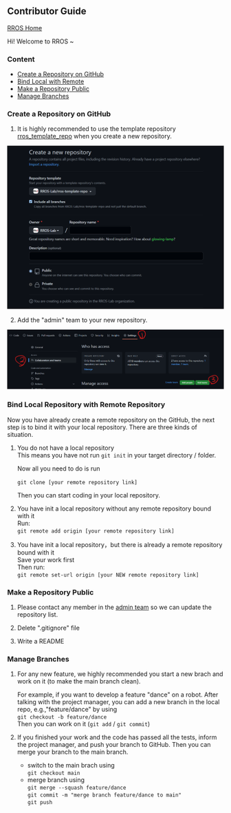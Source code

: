 ## Contributor Guide

[RROS Home](https://github.com/RROS-Lab)


Hi! Welcome to RROS ~

### Content
- [Create a Repository on GitHub](#create-a-repository-on-github)
- [Bind Local with Remote](#bind-local-repository-with-remote-repository)
- [Make a Repository Public](#make-a-repository-public)
- [Manage Branches](#manage-branches)


### Create a Repository on GitHub
1. It is highly recommended to use the template repository [rros_template_repo](https://github.com/RROS-Lab/rros_template_repo) when you create a new repository.


<div align=center>
  <img src="./pic/CG2.png"  width="600" />
</div>

2. Add the "admin" team to your new repository.
<div align=center>
  <img src="./pic/CG1.png"  width="600" />
</div>



### Bind Local Repository with Remote Repository
Now you have already create a remote repository on the GitHub, the next step is to bind it with your local repository. There are three kinds of situation.

1. You do not have a local repository  
    This means you have not run `git init` in your target directory / folder.

    Now all you need to do is run
    
    `git clone [your remote repository link]` 

    Then you can start coding in your local repository.

1. You have init a local repository without any remote repository bound with it  
    Run:  
    `git remote add origin [your remote repository link]` 

1. You have init a local repository，but there is already a remote repository bound with it  
    Save your work first  
    Then run:  
    `git remote set-url origin [your NEW remote repository link]`



### Make a Repository Public

1. Please contact any member in the [admin team](https://github.com/orgs/RROS-Lab/teams/admin) so we can update the repository list.

1. Delete ".gitignore" file

1. Write a README


### Manage Branches

1. For any new feature, we highly recommended you start a new brach and work on it (to make the main branch clean).   

    For example, if you want to develop a feature "dance" on a robot. After talking with the project manager, you can add a new branch in the local repo, e.g.,"feature/dance" by using  
    `git checkout -b feature/dance`  
    Then you can work on it (`git add` / `git commit`)

1. If you finished your work and the code has passed all the tests, inform the project manager, and push your branch to GitHub. Then you can merge your branch to the main branch.  
    
    - switch to the main brach using  
        `git checkout main`  
    - merge branch using  
      `git merge --squash feature/dance`  
      `git commit -m "merge branch feature/dance to main"`  
      `git push`








